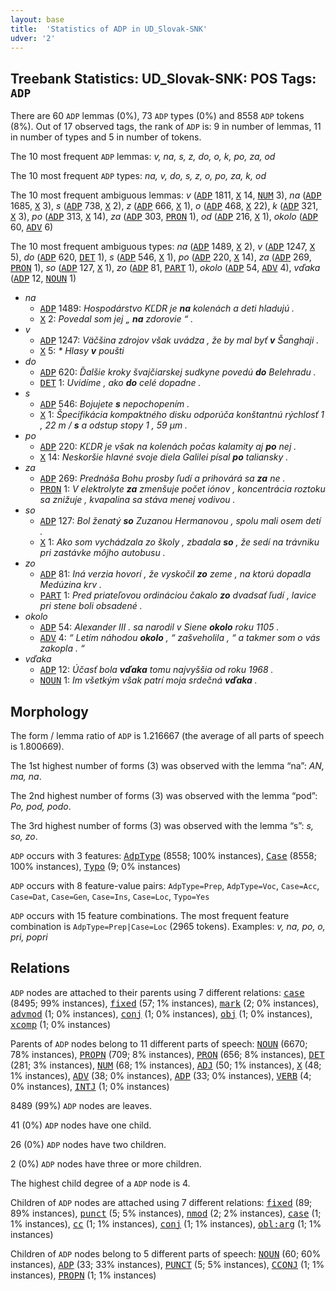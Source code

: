 ```yaml
---
layout: base
title:  'Statistics of ADP in UD_Slovak-SNK'
udver: '2'
---
```


## Treebank Statistics: UD_Slovak-SNK: POS Tags: `ADP`

There are 60 `ADP` lemmas (0%), 73 `ADP` types (0%) and 8558 `ADP` tokens (8%).
Out of 17 observed tags, the rank of `ADP` is: 9 in number of lemmas, 11 in number of types and 5 in number of tokens.

The 10 most frequent `ADP` lemmas: <em>v, na, s, z, do, o, k, po, za, od</em>

The 10 most frequent `ADP` types:  <em>na, v, do, s, z, o, po, za, k, od</em>

The 10 most frequent ambiguous lemmas: <em>v</em> (<tt><a href="sk_snk-pos-ADP.html">ADP</a></tt> 1811, <tt><a href="sk_snk-pos-X.html">X</a></tt> 14, <tt><a href="sk_snk-pos-NUM.html">NUM</a></tt> 3), <em>na</em> (<tt><a href="sk_snk-pos-ADP.html">ADP</a></tt> 1685, <tt><a href="sk_snk-pos-X.html">X</a></tt> 3), <em>s</em> (<tt><a href="sk_snk-pos-ADP.html">ADP</a></tt> 738, <tt><a href="sk_snk-pos-X.html">X</a></tt> 2), <em>z</em> (<tt><a href="sk_snk-pos-ADP.html">ADP</a></tt> 666, <tt><a href="sk_snk-pos-X.html">X</a></tt> 1), <em>o</em> (<tt><a href="sk_snk-pos-ADP.html">ADP</a></tt> 468, <tt><a href="sk_snk-pos-X.html">X</a></tt> 22), <em>k</em> (<tt><a href="sk_snk-pos-ADP.html">ADP</a></tt> 321, <tt><a href="sk_snk-pos-X.html">X</a></tt> 3), <em>po</em> (<tt><a href="sk_snk-pos-ADP.html">ADP</a></tt> 313, <tt><a href="sk_snk-pos-X.html">X</a></tt> 14), <em>za</em> (<tt><a href="sk_snk-pos-ADP.html">ADP</a></tt> 303, <tt><a href="sk_snk-pos-PRON.html">PRON</a></tt> 1), <em>od</em> (<tt><a href="sk_snk-pos-ADP.html">ADP</a></tt> 216, <tt><a href="sk_snk-pos-X.html">X</a></tt> 1), <em>okolo</em> (<tt><a href="sk_snk-pos-ADP.html">ADP</a></tt> 60, <tt><a href="sk_snk-pos-ADV.html">ADV</a></tt> 6)

The 10 most frequent ambiguous types:  <em>na</em> (<tt><a href="sk_snk-pos-ADP.html">ADP</a></tt> 1489, <tt><a href="sk_snk-pos-X.html">X</a></tt> 2), <em>v</em> (<tt><a href="sk_snk-pos-ADP.html">ADP</a></tt> 1247, <tt><a href="sk_snk-pos-X.html">X</a></tt> 5), <em>do</em> (<tt><a href="sk_snk-pos-ADP.html">ADP</a></tt> 620, <tt><a href="sk_snk-pos-DET.html">DET</a></tt> 1), <em>s</em> (<tt><a href="sk_snk-pos-ADP.html">ADP</a></tt> 546, <tt><a href="sk_snk-pos-X.html">X</a></tt> 1), <em>po</em> (<tt><a href="sk_snk-pos-ADP.html">ADP</a></tt> 220, <tt><a href="sk_snk-pos-X.html">X</a></tt> 14), <em>za</em> (<tt><a href="sk_snk-pos-ADP.html">ADP</a></tt> 269, <tt><a href="sk_snk-pos-PRON.html">PRON</a></tt> 1), <em>so</em> (<tt><a href="sk_snk-pos-ADP.html">ADP</a></tt> 127, <tt><a href="sk_snk-pos-X.html">X</a></tt> 1), <em>zo</em> (<tt><a href="sk_snk-pos-ADP.html">ADP</a></tt> 81, <tt><a href="sk_snk-pos-PART.html">PART</a></tt> 1), <em>okolo</em> (<tt><a href="sk_snk-pos-ADP.html">ADP</a></tt> 54, <tt><a href="sk_snk-pos-ADV.html">ADV</a></tt> 4), <em>vďaka</em> (<tt><a href="sk_snk-pos-ADP.html">ADP</a></tt> 12, <tt><a href="sk_snk-pos-NOUN.html">NOUN</a></tt> 1)


* <em>na</em>
  * <tt><a href="sk_snk-pos-ADP.html">ADP</a></tt> 1489: <em>Hospodárstvo KĽDR je <b>na</b> kolenách a deti hladujú .</em>
  * <tt><a href="sk_snk-pos-X.html">X</a></tt> 2: <em>Povedal som jej „ <b>na</b> zdorovie “ .</em>
* <em>v</em>
  * <tt><a href="sk_snk-pos-ADP.html">ADP</a></tt> 1247: <em>Väčšina zdrojov však uvádza , že by mal byť <b>v</b> Šanghaji .</em>
  * <tt><a href="sk_snk-pos-X.html">X</a></tt> 5: <em>* Hlasy <b>v</b> poušti</em>
* <em>do</em>
  * <tt><a href="sk_snk-pos-ADP.html">ADP</a></tt> 620: <em>Ďalšie kroky švajčiarskej sudkyne povedú <b>do</b> Belehradu .</em>
  * <tt><a href="sk_snk-pos-DET.html">DET</a></tt> 1: <em>Uvidíme , ako <b>do</b> celé dopadne .</em>
* <em>s</em>
  * <tt><a href="sk_snk-pos-ADP.html">ADP</a></tt> 546: <em>Bojujete <b>s</b> nepochopením .</em>
  * <tt><a href="sk_snk-pos-X.html">X</a></tt> 1: <em>Špecifikácia kompaktného disku odporúča konštantnú rýchlosť 1 , 22 m / <b>s</b> a odstup stopy 1 , 59 μm .</em>
* <em>po</em>
  * <tt><a href="sk_snk-pos-ADP.html">ADP</a></tt> 220: <em>KĽDR je však na kolenách počas kalamity aj <b>po</b> nej .</em>
  * <tt><a href="sk_snk-pos-X.html">X</a></tt> 14: <em>Neskoršie hlavné svoje diela Galilei písal <b>po</b> taliansky .</em>
* <em>za</em>
  * <tt><a href="sk_snk-pos-ADP.html">ADP</a></tt> 269: <em>Prednáša Bohu prosby ľudí a prihovárá sa <b>za</b> ne .</em>
  * <tt><a href="sk_snk-pos-PRON.html">PRON</a></tt> 1: <em>V elektrolyte <b>za</b> zmenšuje počet iónov , koncentrácia roztoku sa znižuje , kvapalina sa stáva menej vodivou .</em>
* <em>so</em>
  * <tt><a href="sk_snk-pos-ADP.html">ADP</a></tt> 127: <em>Bol ženatý <b>so</b> Zuzanou Hermanovou , spolu mali osem detí .</em>
  * <tt><a href="sk_snk-pos-X.html">X</a></tt> 1: <em>Ako som vychádzala zo školy , zbadala <b>so</b> , že sedí na trávniku pri zastávke môjho autobusu .</em>
* <em>zo</em>
  * <tt><a href="sk_snk-pos-ADP.html">ADP</a></tt> 81: <em>Iná verzia hovorí , že vyskočil <b>zo</b> zeme , na ktorú dopadla Medúzina krv .</em>
  * <tt><a href="sk_snk-pos-PART.html">PART</a></tt> 1: <em>Pred priateľovou ordináciou čakalo <b>zo</b> dvadsať ľudí , lavice pri stene boli obsadené .</em>
* <em>okolo</em>
  * <tt><a href="sk_snk-pos-ADP.html">ADP</a></tt> 54: <em>Alexander III . sa narodil v Siene <b>okolo</b> roku 1105 .</em>
  * <tt><a href="sk_snk-pos-ADV.html">ADV</a></tt> 4: <em>“ Letím náhodou <b>okolo</b> , “ zašveholila , “ a takmer som o vás zakopla . “</em>
* <em>vďaka</em>
  * <tt><a href="sk_snk-pos-ADP.html">ADP</a></tt> 12: <em>Účasť bola <b>vďaka</b> tomu najvyššia od roku 1968 .</em>
  * <tt><a href="sk_snk-pos-NOUN.html">NOUN</a></tt> 1: <em>Im všetkým však patrí moja srdečná <b>vďaka</b> .</em>

## Morphology

The form / lemma ratio of `ADP` is 1.216667 (the average of all parts of speech is 1.800669).

The 1st highest number of forms (3) was observed with the lemma “na”: <em>AN, ma, na</em>.

The 2nd highest number of forms (3) was observed with the lemma “pod”: <em>Po, pod, podo</em>.

The 3rd highest number of forms (3) was observed with the lemma “s”: <em>s, so, zo</em>.

`ADP` occurs with 3 features: <tt><a href="sk_snk-feat-AdpType.html">AdpType</a></tt> (8558; 100% instances), <tt><a href="sk_snk-feat-Case.html">Case</a></tt> (8558; 100% instances), <tt><a href="sk_snk-feat-Typo.html">Typo</a></tt> (9; 0% instances)

`ADP` occurs with 8 feature-value pairs: `AdpType=Prep`, `AdpType=Voc`, `Case=Acc`, `Case=Dat`, `Case=Gen`, `Case=Ins`, `Case=Loc`, `Typo=Yes`

`ADP` occurs with 15 feature combinations.
The most frequent feature combination is `AdpType=Prep|Case=Loc` (2965 tokens).
Examples: <em>v, na, po, o, pri, popri</em>


## Relations

`ADP` nodes are attached to their parents using 7 different relations: <tt><a href="sk_snk-dep-case.html">case</a></tt> (8495; 99% instances), <tt><a href="sk_snk-dep-fixed.html">fixed</a></tt> (57; 1% instances), <tt><a href="sk_snk-dep-mark.html">mark</a></tt> (2; 0% instances), <tt><a href="sk_snk-dep-advmod.html">advmod</a></tt> (1; 0% instances), <tt><a href="sk_snk-dep-conj.html">conj</a></tt> (1; 0% instances), <tt><a href="sk_snk-dep-obj.html">obj</a></tt> (1; 0% instances), <tt><a href="sk_snk-dep-xcomp.html">xcomp</a></tt> (1; 0% instances)

Parents of `ADP` nodes belong to 11 different parts of speech: <tt><a href="sk_snk-pos-NOUN.html">NOUN</a></tt> (6670; 78% instances), <tt><a href="sk_snk-pos-PROPN.html">PROPN</a></tt> (709; 8% instances), <tt><a href="sk_snk-pos-PRON.html">PRON</a></tt> (656; 8% instances), <tt><a href="sk_snk-pos-DET.html">DET</a></tt> (281; 3% instances), <tt><a href="sk_snk-pos-NUM.html">NUM</a></tt> (68; 1% instances), <tt><a href="sk_snk-pos-ADJ.html">ADJ</a></tt> (50; 1% instances), <tt><a href="sk_snk-pos-X.html">X</a></tt> (48; 1% instances), <tt><a href="sk_snk-pos-ADV.html">ADV</a></tt> (38; 0% instances), <tt><a href="sk_snk-pos-ADP.html">ADP</a></tt> (33; 0% instances), <tt><a href="sk_snk-pos-VERB.html">VERB</a></tt> (4; 0% instances), <tt><a href="sk_snk-pos-INTJ.html">INTJ</a></tt> (1; 0% instances)

8489 (99%) `ADP` nodes are leaves.

41 (0%) `ADP` nodes have one child.

26 (0%) `ADP` nodes have two children.

2 (0%) `ADP` nodes have three or more children.

The highest child degree of a `ADP` node is 4.

Children of `ADP` nodes are attached using 7 different relations: <tt><a href="sk_snk-dep-fixed.html">fixed</a></tt> (89; 89% instances), <tt><a href="sk_snk-dep-punct.html">punct</a></tt> (5; 5% instances), <tt><a href="sk_snk-dep-nmod.html">nmod</a></tt> (2; 2% instances), <tt><a href="sk_snk-dep-case.html">case</a></tt> (1; 1% instances), <tt><a href="sk_snk-dep-cc.html">cc</a></tt> (1; 1% instances), <tt><a href="sk_snk-dep-conj.html">conj</a></tt> (1; 1% instances), <tt><a href="sk_snk-dep-obl-arg.html">obl:arg</a></tt> (1; 1% instances)

Children of `ADP` nodes belong to 5 different parts of speech: <tt><a href="sk_snk-pos-NOUN.html">NOUN</a></tt> (60; 60% instances), <tt><a href="sk_snk-pos-ADP.html">ADP</a></tt> (33; 33% instances), <tt><a href="sk_snk-pos-PUNCT.html">PUNCT</a></tt> (5; 5% instances), <tt><a href="sk_snk-pos-CCONJ.html">CCONJ</a></tt> (1; 1% instances), <tt><a href="sk_snk-pos-PROPN.html">PROPN</a></tt> (1; 1% instances)


